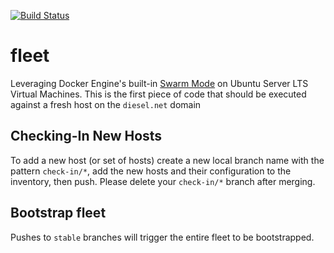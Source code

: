 [![Build Status](https://drone.kiwi-labs.net/api/badges/Diesel-Net/fleet/status.svg)](https://drone.kiwi-labs.net/Diesel-Net/fleet)

# fleet
Leveraging Docker Engine's built-in [Swarm Mode](https://docs.docker.com/engine/swarm/) on Ubuntu Server LTS Virtual Machines. This is the first piece of code that should be executed against a fresh host on the `diesel.net` domain

## Checking-In New Hosts
To add a new host (or set of hosts) create a new local branch name with the pattern `check-in/*`, add the new hosts and their configuration to the inventory, then push. Please delete your `check-in/*` branch after merging.

## Bootstrap fleet
Pushes to `stable` branches will trigger the entire fleet to be bootstrapped.
